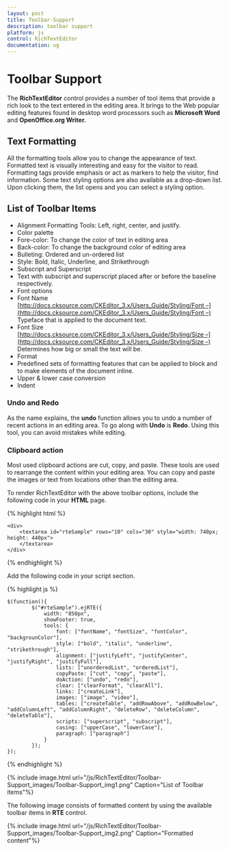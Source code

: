 ```yaml
---
layout: post
title: Toolbar-Support
description: toolbar support
platform: js
control: RichTextEditor
documentation: ug
---
```


# Toolbar Support

The **RichTextEditor** control provides a number of tool items that provide a rich look to the text entered in the editing area. It brings to the Web popular editing features found in desktop word processors such as **Microsoft Word** and **OpenOffice.org Writer.**

## Text Formatting 

All the formatting tools allow you to change the appearance of text. Formatted text is visually interesting and easy for the visitor to read. Formatting tags provide emphasis or act as markers to help the visitor, find information. Some text styling options are also available as a drop-down list. Upon clicking them, the list opens and you can select a styling option.

## List of Toolbar Items

* Alignment Formatting Tools: Left, right, center, and justify.
* Color palette
* Fore-color: To change the color of text in editing area
* Back-color: To change the background color of editing area
* Bulleting: Ordered and un-ordered list
* Style: Bold, Italic, Underline, and Strikethrough
* Subscript and Superscript 
* Text with subscript and superscript placed after or before the baseline respectively.
* Font options
* Font Name [http://docs.cksource.com/CKEditor_3.x/Users_Guide/Styling/Font –](http://docs.cksource.com/CKEditor_3.x/Users_Guide/Styling/Font –) Typeface that is applied to the document text.
* Font Size [http://docs.cksource.com/CKEditor_3.x/Users_Guide/Styling/Size –](http://docs.cksource.com/CKEditor_3.x/Users_Guide/Styling/Size –) Determines how big or small the text will be.
* Format
* Predefined sets of formatting features that can be applied to block and to make elements of the document inline.
* Upper & lower case conversion
* Indent



### Undo and Redo

As the name explains, the **undo** function allows you to undo a number of recent actions in an editing area. To go along with **Undo** is **Redo**. Using this tool, you can avoid mistakes while editing.

### Clipboard action

Most used clipboard actions are cut, copy, and paste. These tools are used to rearrange the content within your editing area. You can copy and paste the images or text from locations other than the editing area.

To render RichTextEditor with the above toolbar options, include the following code in your **HTML** page.



{% highlight html %}

    <div>
        <textarea id="rteSample" rows="10" cols="30" style="width: 740px; height: 440px">
        </textarea>
    </div>

{% endhighlight %}

Add the following code in your script section.


{% highlight js %}


    $(function(){
            $("#rteSample").ejRTE({
                width: "850px",
                showFooter: true,
                tools: {
                    font: ["fontName", "fontSize", "fontColor", "backgrounColor"],
                    style: ["bold", "italic", "underline", "strikethrough"],
                    alignment: ["justifyLeft", "justifyCenter", "justifyRight", "justifyFull"],
                    lists: ["unorderedList", "orderedList"],
                    copyPaste: ["cut", "copy", "paste"],
                    doAction: ["undo", "redo"],
                    clear: ["clearFormat", "clearAll"],
                    links: ["createLink"],
                    images: ["image", "video"],
                    tables: ["createTable", "addRowAbove", "addRowBelow", "addColumnLeft", "addColumnRight", "deleteRow", "deleteColumn", "deleteTable"],
                    scripts: ["superscript", "subscript"],
                    casing: ["upperCase", "lowerCase"],
                    paragraph: ["paragraph"]
                }
            });
    });

{% endhighlight %}





{% include image.html url="/js/RichTextEditor/Toolbar-Support_images/Toolbar-Support_img1.png" Caption="List of Toolbar items"%}

The following image consists of formatted content by using the available toolbar items in **RTE** control.


{% include image.html url="/js/RichTextEditor/Toolbar-Support_images/Toolbar-Support_img2.png" Caption="Formatted content"%}

